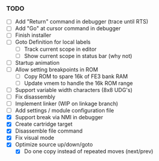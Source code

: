 ### TODO
- [ ] Add "Return" command in debugger (trace until RTS)
- [ ] Add "Go" at cursor command in debugger
- [ ] Finish installer
- [ ] Goto Definition for local labels
  - [ ] Track current scope in editor
  - [ ] Show current scope in status bar (why not)
- [ ] Startup animation
- [ ] Allow setting breakpoints in ROM
  - [ ] Copy ROM to spare 16k of FE3 bank RAM
  - [ ] Update vmem to handle the 16k ROM range
- [ ] Support variable width characters (8x8 UDG's)
- [ ] Fix disassembly
- [ ] Implement linker (WIP on linkage branch)
- [ ] Add settings / module configuration file
- [x] Support break via NMI in debugger 
- [x] Create cartridge target
- [x] Disassemble file command
- [x] Fix visual mode
- [x] Optimize source up/down/goto
  - [x] Do one copy instead of repeated moves (next/prev)
